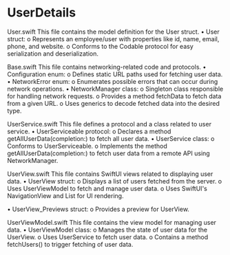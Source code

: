 # UserDetails

User.swift
This file contains the model definition for the User struct.
• User struct:
o Represents an employee/user with properties like id, name, email, phone,
and website.
o Conforms to the Codable protocol for easy serialization and
deserialization.

Base.swift
This file contains networking-related code and protocols.
• Configuration enum:
o Defines static URL paths used for fetching user data.
• NetworkError enum:
o Enumerates possible errors that can occur during network operations.
• NetworkManager class:
o Singleton class responsible for handling network requests.
o Provides a method fetchData to fetch data from a given URL.
o Uses generics to decode fetched data into the desired type.

UserService.swift
This file defines a protocol and a class related to user service.
• UserServiceable protocol:
o Declares a method getAllUserData(completion:) to fetch all user data.
• UserService class:
o Conforms to UserServiceable.
o Implements the method getAllUserData(completion:) to fetch user data
from a remote API using NetworkManager.

UserView.swift
This file contains SwiftUI views related to displaying user data.
• UserView struct:
o Displays a list of users fetched from the server.
o Uses UserViewModel to fetch and manage user data.
o Uses SwiftUI's NavigationView and List for UI rendering.

• UserView_Previews struct:
o Provides a preview for UserView.

UserViewModel.swift
This file contains the view model for managing user data.
• UserViewModel class:
o Manages the state of user data for the UserView.
o Uses UserService to fetch user data.
o Contains a method fetchUsers() to trigger fetching of user data.
